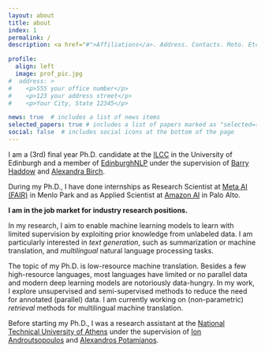```yaml
---
layout: about
title: about
index: 1
permalink: /
description: <a href="#">Affiliations</a>. Address. Contacts. Moto. Etc.

profile:
  align: left
  image: prof_pic.jpg
#  address: >
#    <p>555 your office number</p>
#    <p>123 your address street</p>
#    <p>Your City, State 12345</p>

news: true  # includes a list of news items
selected_papers: true # includes a list of papers marked as "selected={true}"
social: false  # includes social icons at the bottom of the page
---
```


I am a (3rd) final year Ph.D. candidate at the [ILCC](http://web.inf.ed.ac.uk/ilcc) in the University of Edinburgh
and a member of [EdinburghNLP](https://edinburghnlp.inf.ed.ac.uk/)
under the supervision of [Barry Haddow](http://homepages.inf.ed.ac.uk/bhaddow/)
and [Alexandra Birch](http://homepages.inf.ed.ac.uk/abmayne/).

During my Ph.D., I have done internships as Research Scientist at [Meta AI (FAIR)](https://ai.facebook.com/)
in Menlo Park and as Applied Scientist at [Amazon AI](https://www.amazon.science/) in Palo Alto.

**I am in the job market for industry research positions.**

In my research, I aim to enable machine learning models to learn with limited supervision by exploiting prior knowledge
from unlabeled data. I am particularly interested in _text generation_, such as summarization or machine translation,
and _multilingual_ natural language processing tasks.

The topic of my Ph.D. is low-resource machine translation. Besides a few high-resource languages, most languages have
limited or no parallel data and modern deep learning models are notoriously data-hungry.
In my work, I explore unsupervised and semi-supervised methods to reduce the need for annotated (parallel) data.
I am currently working on (non-parametric) _retrieval_ methods for multilingual machine translation.

Before starting my Ph.D., I was a research assistant at
the [National Technical University of Athens](https://www.ntua.gr/en/)
under the supervision of [Ion Androutsopoulos](http://www2.aueb.gr/users/ion/)
and [Alexandros Potamianos](https://slp.cs.ece.ntua.gr/potam/).